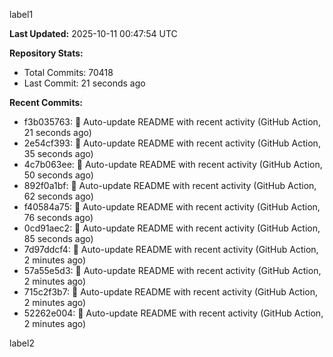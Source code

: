 
label1 
<!-- ACTIVITY_START -->
**Last Updated:** 2025-10-11 00:47:54 UTC

**Repository Stats:**
- Total Commits: 70418
- Last Commit: 21 seconds ago

**Recent Commits:**
- f3b035763: 🤖 Auto-update README with recent activity (GitHub Action, 21 seconds ago)
- 2e54cf393: 🤖 Auto-update README with recent activity (GitHub Action, 35 seconds ago)
- 4c7b063ee: 🤖 Auto-update README with recent activity (GitHub Action, 50 seconds ago)
- 892f0a1bf: 🤖 Auto-update README with recent activity (GitHub Action, 62 seconds ago)
- f40584a75: 🤖 Auto-update README with recent activity (GitHub Action, 76 seconds ago)
- 0cd91aec2: 🤖 Auto-update README with recent activity (GitHub Action, 85 seconds ago)
- 7d97ddcf4: 🤖 Auto-update README with recent activity (GitHub Action, 2 minutes ago)
- 57a55e5d3: 🤖 Auto-update README with recent activity (GitHub Action, 2 minutes ago)
- 715c2f3b7: 🤖 Auto-update README with recent activity (GitHub Action, 2 minutes ago)
- 52262e004: 🤖 Auto-update README with recent activity (GitHub Action, 2 minutes ago)
<!-- ACTIVITY_END -->

label2
